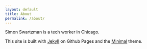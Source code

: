 ```yaml
---
layout: default
title: About
permalink: /about/
---
```


Simon Swartzman is a tech worker in Chicago. 

This site is built with [Jekyll](http://jekyllrb.com/) on Github Pages and the [Minimal](https://pages-themes.github.io/minimal/) theme.
